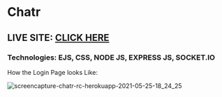 # Chatr
## LIVE SITE: [CLICK HERE](https://chatr-rc.herokuapp.com/)
### Technologies: EJS, CSS, NODE JS, EXPRESS JS, SOCKET.IO

How the Login Page looks Like: 

![screencapture-chatr-rc-herokuapp-2021-05-25-18_24_25](https://user-images.githubusercontent.com/83709983/119501697-bb441280-bd86-11eb-8e68-96f8a337e035.jpg)


